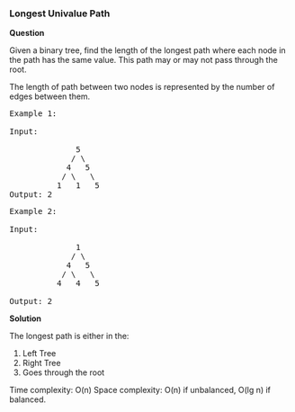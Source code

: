 <h3>Longest Univalue Path</h3>

**Question**

Given a binary tree, find the length of the longest path where each node in the path has the same value. This path may or may not pass through the root.

The length of path between two nodes is represented by the number of edges between them.

<pre>
Example 1:

Input:

              5
             / \
            4   5
           / \   \
          1   1   5
Output: 2
</pre>

<pre>
Example 2:

Input:

              1
             / \
            4   5
           / \   \
          4   4   5

Output: 2
</pre>

**Solution**

The longest path is either in the:

1) Left Tree
2) Right Tree
3) Goes through the root

Time complexity: O(n)
Space complexity: O(n) if unbalanced, O(lg n) if balanced.

